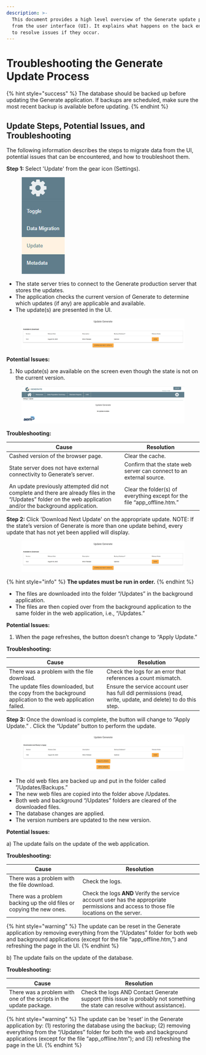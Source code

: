 ```yaml
---
description: >-
  This document provides a high level overview of the Generate update process
  from the user interface (UI). It explains what happens on the back end and how
  to resolve issues if they occur.
---
```


# Troubleshooting the Generate Update Process

{% hint style="success" %}
The database should be backed up before updating the Generate application. If backups are scheduled, make sure the most recent backup is available before updating.
{% endhint %}

## **Update Steps, Potential Issues, and Troubleshooting**

The following information describes the steps to migrate data from the UI, potential issues that can be encountered, and how to troubleshoot them. &#x20;

**Step 1:** Select 'Update' from the gear icon (Settings).&#x20;

<figure><img src="../../../.gitbook/assets/Generate Update Menu Item Image.jpg" alt="Image 1"><figcaption></figcaption></figure>



* The state server tries to connect to the Generate production server that stores the updates.&#x20;
* The application checks the current version of Generate to determine which updates (if any) are applicable and available.&#x20;
* The update(s) are presented in the UI.&#x20;

<figure><img src="../../../.gitbook/assets/Generate Update Page Screenshot.jpg" alt=""><figcaption></figcaption></figure>

**Potential Issues:**&#x20;

1. No update(s) are available on the screen even though the state is not on the current version.&#x20;

<figure><img src="../../../.gitbook/assets/No Updates Available Image.jpg" alt=""><figcaption></figcaption></figure>

**Troubleshooting:**

| Cause                                                                                                                                                           | Resolution                                                                 |
| --------------------------------------------------------------------------------------------------------------------------------------------------------------- | -------------------------------------------------------------------------- |
| Cashed version of the browser page.                                                                                                                             | Clear the cache.                                                           |
| State server does not have external connectivity to Generate’s server.                                                                                          | Confirm that the state web server can connect to an external source.       |
| An update previously attempted did not complete and there are already files in the “/Updates” folder on the web application and/or the background application.  | Clear the folder(s) of everything except for the file “app\_offline.htm.”  |

**Step 2:** Click 'Download Next Update' on the appropriate update. NOTE: If the state’s version of Generate is more than one update behind, every update that has not yet been applied will display.&#x20;

<figure><img src="../../../.gitbook/assets/Generate Update Page Screenshot.jpg" alt=""><figcaption></figcaption></figure>

{% hint style="info" %}
**The updates must be run in order.**
{% endhint %}

* The files are downloaded into the  folder “/Updates” in the background application.&#x20;
* The files are then copied over from the background application to the same folder in the web application, i.e., “/Updates.”&#x20;

**Potential Issues:**&#x20;

1. When the page refreshes, the button doesn’t change to “Apply Update.”

**Troubleshooting:**

| Cause                                                                                                     | Resolution                                                                                                   |
| --------------------------------------------------------------------------------------------------------- | ------------------------------------------------------------------------------------------------------------ |
| There was a problem with the file download.                                                               | Check the logs for an error that references a count mismatch.                                                |
| The update files downloaded, but the copy from the background application to the web application failed.  | Ensure the service account user has full ddl permissions (read, write, update, and delete) to do this step.  |

**Step 3:** Once the download is complete, the button will change to “Apply Update.” . Click the “Update” button to perform the update.

<figure><img src="../../../.gitbook/assets/APPLY or DELETE Update.jpg" alt=""><figcaption></figcaption></figure>

* The old web files are backed up and put in the folder called ”/Updates/Backups.”&#x20;
* The new web files are copied into the folder above /Updates. &#x20;
* Both web and background “/Updates” folders are cleared of the downloaded files.&#x20;
* The database changes are applied.&#x20;
* The version numbers are updated to the new version.&#x20;

**Potential Issues:**&#x20;

a) The update fails on the update of the web application.

**Troubleshooting:**

| Cause                                                                  | Resolution                                                                                                                                 |
| ---------------------------------------------------------------------- | ------------------------------------------------------------------------------------------------------------------------------------------ |
| There was a problem with the file download.                            | Check the logs.                                                                                                                            |
| There was a problem backing up the old files or copying the new ones.  | Check the logs **AND** Verify the service account user has the appropriate permissions and access to those file locations on the server.   |

{% hint style="warning" %}
The update can be reset in the Generate application by removing everything from the “/Updates” folder for both web and background applications (except for the file “app\_offline.htm,”) and refreshing the page in the UI.
{% endhint %}

b) The update fails on the update of the database.

**Troubleshooting:**&#x20;

| Cause                                                               | Resolution                                                                                                                    |
| ------------------------------------------------------------------- | ----------------------------------------------------------------------------------------------------------------------------- |
| There was a problem with one of the scripts in the update package.  | Check the logs AND Contact Generate support (this issue is probably not something the state can resolve without assistance).  |

{% hint style="warning" %}
The update can be ‘reset’ in the Generate application by: (1) restoring the database using the backup; (2) removing everything from the “/Updates” folder for both the web and background applications (except for the file “app\_offline.htm”); and (3) refreshing the page in the UI.
{% endhint %}
